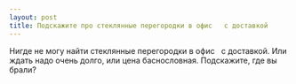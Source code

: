 ```yaml
---
layout: post 
title: Подскажите про стеклянные перегородки в офис ‌ ‌ с доставкой 
--- 
```

Нигде не могу найти стеклянные перегородки в офис ‌ ‌ с доставкой. Или ждать надо очень долго, или цена баснословная. Подскажите, где вы брали?